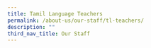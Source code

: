 ```yaml
---
title: Tamil Language Teachers
permalink: /about-us/our-staff/tl-teachers/
description: ""
third_nav_title: Our Staff
---
```


